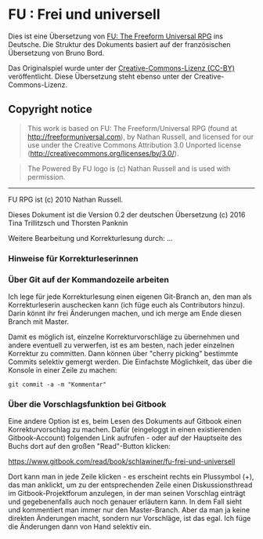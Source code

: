 # FU : Frei und universell

Dies ist eine Übersetzung von [FU: The Freeform Universal RPG](http://freeformuniversal.com) ins Deutsche. Die Struktur des Dokuments basiert auf der französischen Übersetzung von Bruno Bord.

Das Originalspiel wurde unter der [Creative-Commons-Lizenz (CC-BY)](http://creativecommons.org/licenses/by/3.0/) veröffentlicht. Diese Übersetzung steht ebenso unter der Creative-Commons-Lizenz.

## Copyright notice

> This work is based on FU: The Freeform/Universal RPG (found at http://freeformuniversal.com), by Nathan Russell, and licensed for our use under the Creative Commons Attribution 3.0 Unported license (http://creativecommons.org/licenses/by/3.0/).

> The Powered By FU logo is (c) Nathan Russell and is used with permission.

----

FU RPG ist (c) 2010 Nathan Russell.

Dieses Dokument ist die Version 0.2 der deutschen Übersetzung (c) 2016 Tina Trillitzsch und Thorsten Panknin

Weitere Bearbeitung und Korrekturlesung durch: ...

### Hinweise für Korrekturleserinnen

### Über Git auf der Kommandozeile arbeiten
Ich lege für jede Korrekturlesung einen eigenen Git-Branch an, den man als Korrekturleserin auschecken kann (ich füge euch als Contributors hinzu). Darin könnt ihr frei Änderungen machen, und ich merge am Ende diesen Branch mit Master.

Damit es möglich ist, einzelne Korrekturvorschläge zu übernehmen und andere eventuell zu verwerfen, ist es am besten, nach jeder einzelnen Korrektur zu committen. Dann können über "cherry picking" bestimmte Commits selektiv gemergt werden. Die Einfachste Möglichkeit, das über die Konsole in einer Zeile zu machen:

    git commit -a -m "Kommentar"

### Über die Vorschlagsfunktion bei Gitbook
Eine andere Option ist es, beim Lesen des Dokuments auf Gitbook einen Korrekturvorschlag zu machen. Dafür (eingeloggt in einen existierenden Gitbook-Account) folgenden Link aufrufen - oder auf der Hauptseite des Buchs dort auf den großen "Read"-Button klicken:  

<https://www.gitbook.com/read/book/schlawiner/fu-frei-und-universell>

Dort kann man in jede Zeile klicken - es erscheint rechts ein Plussymbol (+), das man anklickt, um zu der entsprechenden Zeile einen Diskussionsthread im Gitbook-Projektforum anzulegen, in der man seinen Vorschlag einträgt und gegebenenfalls auch noch genauer erläutern kann.
In dem Fall sieht und kommentiert man immer nur den Master-Branch. Aber da man ja keine direkten Änderungen macht, sondern nur Vorschläge, ist das egal. Ich füge die Änderungen dann von Hand selektiv ein.
